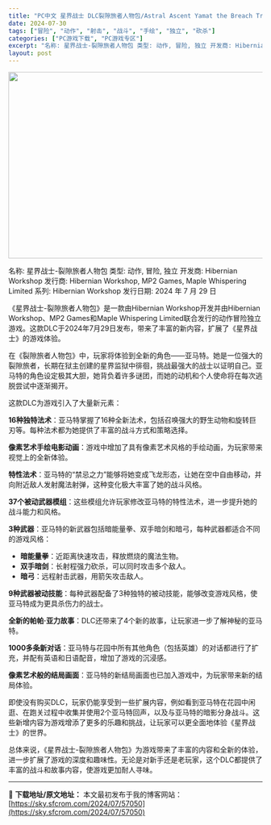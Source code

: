 ```yaml
---
title: "PC中文 星界战士 DLC裂隙旅者人物包/Astral Ascent Yamat the Breach Traveler 2.32G"
date: 2024-07-30
tags: ["冒险", "动作", "射击", "战斗", "手绘", "独立", "砍杀"]
categories: ["PC游戏下载", "PC游戏专区"]
excerpt: "名称: 星界战士-裂隙旅者人物包 类型: 动作, 冒险, 独立 开发商: Hibernian Workshop 发行商: Hibernian Workshop, MP2 Games, Maple Whispering Limited 系列: Hibernian Workshop 发行日期: 2024&hellip;"
layout: post
---
```


<img class="aligncenter size-full wp-image-57051" src="https://sky.sfcrom.com/wp-content/uploads/2024/07/2024073001094391.webp" alt="" width="660" height="370" />

名称: 星界战士-裂隙旅者人物包
类型: 动作, 冒险, 独立
开发商: Hibernian Workshop
发行商: Hibernian Workshop, MP2 Games, Maple Whispering Limited
系列: Hibernian Workshop
发行日期: 2024 年 7 月 29 日

《星界战士-裂隙旅者人物包》是一款由Hibernian Workshop开发并由Hibernian Workshop、MP2 Games和Maple Whispering Limited联合发行的动作冒险独立游戏。这款DLC于2024年7月29日发布，带来了丰富的新内容，扩展了《星界战士》的游戏体验。

在《裂隙旅者人物包》中，玩家将体验到全新的角色——亚马特。她是一位强大的裂隙旅者，长期在狱主创建的星界监狱中徘徊，挑战最强大的战士以证明自己。亚马特的角色设定极其大胆，她背负着许多谜团，而她的动机和个人使命将在每次逃脱尝试中逐渐揭开。

这款DLC为游戏引入了大量新元素：

<strong>16种独特法术</strong>：亚马特掌握了16种全新法术，包括召唤强大的野生动物和旋转巨刃等。每种法术都为她提供了丰富的战斗方式和策略选择。

<strong>像素艺术手绘电影动画</strong>：游戏中增加了具有像素艺术风格的手绘动画，为玩家带来视觉上的全新体验。

<strong>特性法术</strong>：亚马特的“禁忌之力”能够将她变成飞龙形态，让她在空中自由移动，并向附近敌人发射魔法射弹，这种变化极大丰富了她的战斗风格。

<strong>37个被动武器模组</strong>：这些模组允许玩家修改亚马特的特性法术，进一步提升她的战斗能力和风格。

<strong>3种武器</strong>：亚马特的新武器包括暗能量拳、双手暗剑和暗弓，每种武器都适合不同的游戏风格：
<ul>
 	<li><strong>暗能量拳</strong>：近距离快速攻击，释放燃烧的魔法生物。</li>
 	<li><strong>双手暗剑</strong>：长射程强力砍杀，可以同时攻击多个敌人。</li>
 	<li><strong>暗弓</strong>：远程射击武器，用箭矢攻击敌人。</li>
</ul>
<strong>9种武器被动技能</strong>：每种武器配备了3种独特的被动技能，能够改变游戏风格，使亚马特成为更具杀伤力的战士。

<strong>全新的帕帕·亚力故事</strong>：DLC还带来了4个新的故事，让玩家进一步了解神秘的亚马特。

<strong>1000多条新对话</strong>：亚马特与花园中所有其他角色（包括英雄）的对话都进行了扩充，并配有英语和日语配音，增加了游戏的沉浸感。

<strong>像素艺术般的结局画面</strong>：亚马特的新结局画面也已加入游戏中，为玩家带来新的结局体验。

即使没有购买DLC，玩家仍能享受到一些扩展内容，例如看到亚马特在花园中闲逛、在跑关过程中收集并使用2个亚马特回声，以及与亚马特的暗影分身战斗。这些新增内容为游戏增添了更多的乐趣和挑战，让玩家可以更全面地体验《星界战士》的世界。

总体来说，《星界战士-裂隙旅者人物包》为游戏带来了丰富的内容和全新的体验，进一步扩展了游戏的深度和趣味性。无论是对新手还是老玩家，这个DLC都提供了丰富的战斗和故事内容，使游戏更加耐人寻味。

---
📖 **下载地址/原文地址：** 本文最初发布于我的博客网站：[https://sky.sfcrom.com/2024/07/57050](https://sky.sfcrom.com/2024/07/57050)
